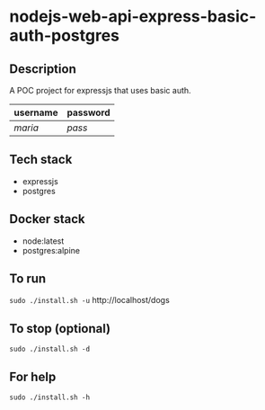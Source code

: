 # nodejs-web-api-express-basic-auth-postgres

## Description
A POC project for expressjs that uses basic auth.

| username | password |
| -------- | -------- |
| *maria* | *pass* |

## Tech stack
- expressjs
- postgres

## Docker stack
- node:latest
- postgres:alpine

## To run
`sudo ./install.sh -u`
http://localhost/dogs

## To stop (optional)
`sudo ./install.sh -d`

## For help
`sudo ./install.sh -h`
